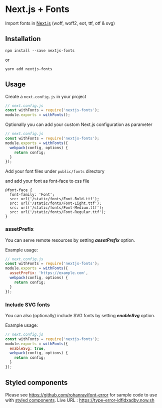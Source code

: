 # Next.js + Fonts

Import fonts in [Next.js](https://github.com/zeit/next.js)
(woff, woff2, eot, ttf, otf & svg)

## Installation

```
npm install --save nextjs-fonts
```

or

```
yarn add nextjs-fonts
```

## Usage

Create a `next.config.js` in your project

```js
// next.config.js
const withFonts = require('nextjs-fonts');
module.exports = withFonts();
```

Optionally you can add your custom Next.js configuration as parameter

```js
// next.config.js
const withFonts = require('nextjs-fonts');
module.exports = withFonts({
  webpack(config, options) {
    return config;
  }
});
```


Add your font files under `public/fonts` directory

and add your font as font-face to css file

```
@font-face {
  font-family: 'Font';
  src: url('/static/fonts/Font-Bold.ttf');
  src: url('/static/fonts/Font-Light.ttf');
  src: url('/static/fonts/Font-Medium.ttf');
  src: url('/static/fonts/Font-Regular.ttf');
}
```


### assetPrefix

You can serve remote resources by setting **_assetPrefix_** option.

Example usage:

```js
// next.config.js
const withFonts = require('nextjs-fonts');
module.exports = withFonts({
  assetPrefix: 'https://example.com',
  webpack(config, options) {
    return config;
  }
});
```

### Include SVG fonts

You can also (optionally) include SVG fonts by setting **_enableSvg_** option.

Example usage:

```js
// next.config.js
const withFonts = require('nextjs-fonts');
module.exports = withFonts({
  enableSvg: true,
  webpack(config, options) {
    return config;
  }
});
```

## Styled components

Please see https://github.com/rohanray/font-error for sample code to use with [styled components](https://www.styled-components.com/). Live URL : https://type-error-idfldxadbv.now.sh 
